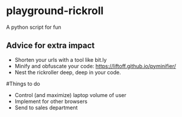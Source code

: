 # playground-rickroll
A python script for fun

## Advice for extra impact
- Shorten your urls with a tool like bit.ly
- Minify and obfuscate your code: https://liftoff.github.io/pyminifier/
- Nest the rickroller deep, deep in your code.


#Things to do
- Control (and maximize) laptop volume of user
- Implement for other browsers
- Send to sales department
